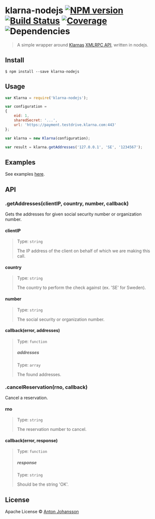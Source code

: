 # klarna-nodejs [![NPM version](https://img.shields.io/npm/v/klarna-nodejs.svg)](https://www.npmjs.com/package/klarna-nodejs) [![Build Status](https://img.shields.io/travis/anton-johansson/klarna-nodejs.svg)](https://travis-ci.org/anton-johansson/klarna-nodejs) [![Coverage](https://img.shields.io/coveralls/anton-johansson/klarna-nodejs.svg)](https://coveralls.io/r/anton-johansson/klarna-nodejs) ![Dependencies](https://img.shields.io/david/anton-johansson/klarna-nodejs.svg)

> A simple wrapper around [Klarnas](http://www.klarna.com/) [XMLRPC API](http://developer.klarna.com/en/se+java/kpm/checkout-api), written in nodejs.


## Install

```
$ npm install --save klarna-nodejs
```


## Usage

```js
var Klarna = require('klarna-nodejs');

var configuration =
{
    eid: 1,
    sharedSecret: '...',
	url: 'https://payment.testdrive.klarna.com:443'
};

var klarna = new Klarna(configuration);

var result = klarna.getAddresses('127.0.0.1', 'SE', '1234567');

```


## Examples

See examples [here](examples/).


## API

### .getAddresses(clientIP, country, number, callback)

Gets the addresses for given social security number or organization number.

#### clientIP

> Type: `string`
>
> The IP address of the client on behalf of which we are making this call.

#### country

> Type: `string`
>
> The country to perform the check against (ex. 'SE' for Sweden).

#### number

> Type: `string`
>
> The social security or organization number.

#### callback(error, addresses)

> Type: `function`
>
> ##### addresses
> Type: `array`
>
> The found addresses.


### .cancelReservation(rno, callback)

Cancel a reservation.

#### rno

> Type: `string`
>
> The reservation number to cancel.

#### callback(error, response)

> Type: `function`
>
> ##### response
> Type: `string`
>
> Should be the string 'OK'.


## License

Apache License © [Anton Johansson](https://github.com/anton-johansson)
